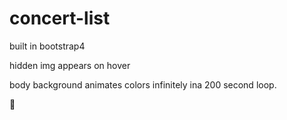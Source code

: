 # concert-list

built in bootstrap4

hidden img appears on hover

body background animates colors infinitely ina 200 second loop.

:rainbow:
 
